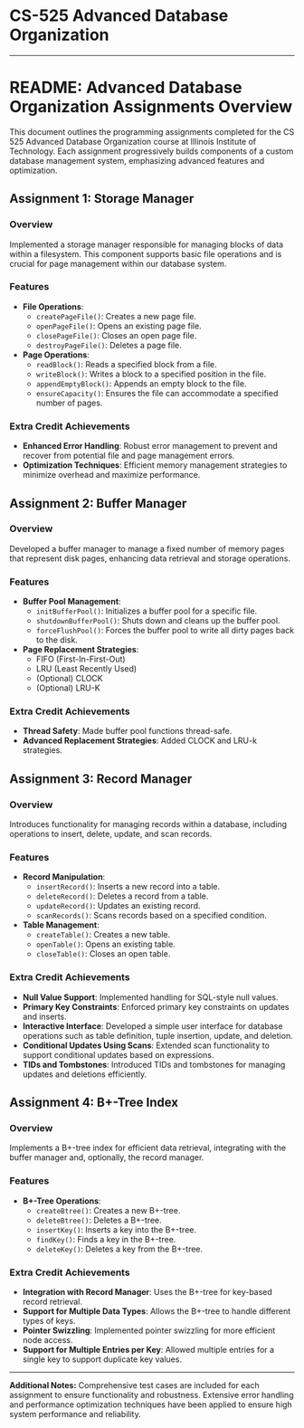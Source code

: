 # CS-525 Advanced Database Organization

---

# README: Advanced Database Organization Assignments Overview

This document outlines the programming assignments completed for the CS 525 Advanced Database Organization course at Illinois Institute of Technology. Each assignment progressively builds components of a custom database management system, emphasizing advanced features and optimization.

## Assignment 1: Storage Manager

### Overview
Implemented a storage manager responsible for managing blocks of data within a filesystem. This component supports basic file operations and is crucial for page management within our database system.

### Features
- **File Operations**:
  - `createPageFile()`: Creates a new page file.
  - `openPageFile()`: Opens an existing page file.
  - `closePageFile()`: Closes an open page file.
  - `destroyPageFile()`: Deletes a page file.
- **Page Operations**:
  - `readBlock()`: Reads a specified block from a file.
  - `writeBlock()`: Writes a block to a specified position in the file.
  - `appendEmptyBlock()`: Appends an empty block to the file.
  - `ensureCapacity()`: Ensures the file can accommodate a specified number of pages.

### Extra Credit Achievements
- **Enhanced Error Handling**: Robust error management to prevent and recover from potential file and page management errors.
- **Optimization Techniques**: Efficient memory management strategies to minimize overhead and maximize performance.

## Assignment 2: Buffer Manager

### Overview
Developed a buffer manager to manage a fixed number of memory pages that represent disk pages, enhancing data retrieval and storage operations.

### Features
- **Buffer Pool Management**:
  - `initBufferPool()`: Initializes a buffer pool for a specific file.
  - `shutdownBufferPool()`: Shuts down and cleans up the buffer pool.
  - `forceFlushPool()`: Forces the buffer pool to write all dirty pages back to the disk.
- **Page Replacement Strategies**:
  - FIFO (First-In-First-Out)
  - LRU (Least Recently Used)
  - (Optional) CLOCK
  - (Optional) LRU-K

### Extra Credit Achievements
- **Thread Safety**: Made buffer pool functions thread-safe.
- **Advanced Replacement Strategies**: Added CLOCK and LRU-k strategies.

## Assignment 3: Record Manager

### Overview
Introduces functionality for managing records within a database, including operations to insert, delete, update, and scan records.

### Features
- **Record Manipulation**:
  - `insertRecord()`: Inserts a new record into a table.
  - `deleteRecord()`: Deletes a record from a table.
  - `updateRecord()`: Updates an existing record.
  - `scanRecords()`: Scans records based on a specified condition.
- **Table Management**:
  - `createTable()`: Creates a new table.
  - `openTable()`: Opens an existing table.
  - `closeTable()`: Closes an open table.

### Extra Credit Achievements
- **Null Value Support**: Implemented handling for SQL-style null values.
- **Primary Key Constraints**: Enforced primary key constraints on updates and inserts.
- **Interactive Interface**: Developed a simple user interface for database operations such as table definition, tuple insertion, update, and deletion.
- **Conditional Updates Using Scans**: Extended scan functionality to support conditional updates based on expressions.
- **TIDs and Tombstones**: Introduced TIDs and tombstones for managing updates and deletions efficiently.

## Assignment 4: B+-Tree Index

### Overview
Implements a B+-tree index for efficient data retrieval, integrating with the buffer manager and, optionally, the record manager.

### Features
- **B+-Tree Operations**:
  - `createBtree()`: Creates a new B+-tree.
  - `deleteBtree()`: Deletes a B+-tree.
  - `insertKey()`: Inserts a key into the B+-tree.
  - `findKey()`: Finds a key in the B+-tree.
  - `deleteKey()`: Deletes a key from the B+-tree.

### Extra Credit Achievements
- **Integration with Record Manager**: Uses the B+-tree for key-based record retrieval.
- **Support for Multiple Data Types**: Allows the B+-tree to handle different types of keys.
- **Pointer Swizzling**: Implemented pointer swizzling for more efficient node access.
- **Support for Multiple Entries per Key**: Allowed multiple entries for a single key to support duplicate key values.

---

**Additional Notes:**
Comprehensive test cases are included for each assignment to ensure functionality and robustness. Extensive error handling and performance optimization techniques have been applied to ensure high system performance and reliability.
